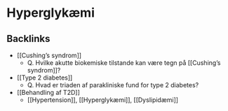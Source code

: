 # Hyperglykæmi

## Backlinks
* [[Cushing’s syndrom]]
	* Q. Hvilke akutte biokemiske tilstande kan være tegn på [[Cushing’s syndrom]]?
* [[Type 2 diabetes]]
	* Q. Hvad er triaden af parakliniske fund for type 2 diabetes?
* [[Behandling af T2D]]
	* [[Hypertension]], [[Hyperglykæmi]], [[Dyslipidæmi]]

<!-- {BearID:67E98066-1C26-4C08-816A-D49835DCE91C-21575-0000247AB5BD7AD8} -->
